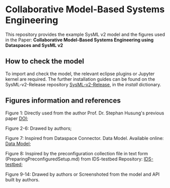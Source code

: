 # Collaborative Model-Based Systems Engineering
This repository provides the example SysML v2 model and the figures used in the Paper: 
**Collaborative Model-Based Systems Engineering using Dataspaces and SysML v2**

## How to check the model
To import and check the model, the relevant eclipse plugins or Jupyter kernel are required.
The further installation guides can be found on the SysML-v2-Release repository [SysML-v2-Release](https://github.com/Systems-Modeling/SysML-v2-Release/tree/master), in the _install_ dictionary.

## Figures information and references
Figure 1: Directly used from the author Prof. Dr. Stephan Husung's previous paper [DOI](https://doi.org/10.1017/pds.2022.192);

Figure 2-6: Drawed by authors;

Figure 7: Inspired from Dataspace Connector. Data Model. Available online: [Data Model](https://international-data-spaces-association.github.io/DataspaceConnector/Documentation/v6/DataModel);

Figure 8: Inspired by the preconfiguration collection file in text form (PreparingPreconfiguredSetup.md) from IDS-testbed Repository: [IDS-testbed](https://github.com/International-Data-Spaces-Association/IDS-testbed);

Figure 9-14: Drawed by authors or Screenshoted from the model and API built by authors.
 
